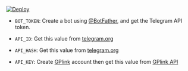 

[![Deploy](https://www.herokucdn.com/deploy/button.svg)](https://heroku.com/deploy)



* `BOT_TOKEN`: Create a bot using [@BotFather](https://telegram.dog/BotFather), and get the Telegram API token.

* `API_ID`: Get this value from [telegram.org](https://my.telegram.org/apps)
* `API_HASH`: Get this value from [telegram.org](https://my.telegram.org/apps)
* `API_KEY`: Create [GPlink](https://gplinks.in/) account then get this value from [GPlink API](https://gplinks.in/member/tools/api)
